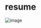 # resume

![image](https://github.com/AlokTiwari5/resume/assets/123202612/701eeb9b-596e-474c-86c2-6b4bebc72ebf)
